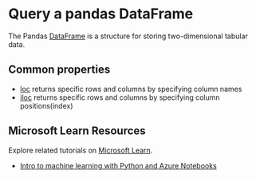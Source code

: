 # Query a pandas DataFrame

The Pandas [DataFrame](https://pandas.pydata.org/pandas-docs/stable/reference/api/pandas.DataFrame.html)  is a structure for storing two-dimensional tabular data.

## Common properties

- [loc](https://pandas.pydata.org/pandas-docs/stable/reference/api/pandas.DataFrame.loc.html) returns specific rows and columns by specifying column names
- [iloc](https://pandas.pydata.org/pandas-docs/stable/reference/api/pandas.DataFrame.iloc.html) returns specific rows and columns by specifying column positions(index)

## Microsoft Learn Resources

Explore related tutorials on [Microsoft Learn](https://learn.microsoft.com/?WT.mc_id=python-c9-niner).

- [Intro to machine learning with Python and Azure Notebooks](https://docs.microsoft.com/learn/paths/intro-to-ml-with-python/?WT.mc_id=python-c9-niner)
